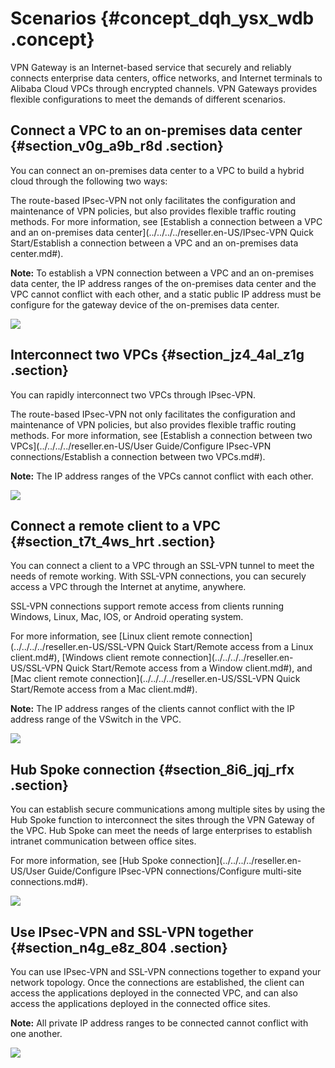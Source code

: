 # Scenarios {#concept_dqh_ysx_wdb .concept}

VPN Gateway is an Internet-based service that securely and reliably connects enterprise data centers, office networks, and Internet terminals to Alibaba Cloud VPCs through encrypted channels. VPN Gateways provides flexible configurations to meet the demands of different scenarios.

## Connect a VPC to an on-premises data center {#section_v0g_a9b_r8d .section}

You can connect an on-premises data center to a VPC to build a hybrid cloud through the following two ways:

The route-based IPsec-VPN not only facilitates the configuration and maintenance of VPN policies, but also provides flexible traffic routing methods. For more information, see [Establish a connection between a VPC and an on-premises data center](../../../../reseller.en-US/IPsec-VPN Quick Start/Establish a connection between a VPC and an on-premises data center.md#).

**Note:** To establish a VPN connection between a VPC and an on-premises data center, the IP address ranges of the on-premises data center and the VPC cannot conflict with each other, and a static public IP address must be configure for the gateway device of the on-premises data center.

![](http://static-aliyun-doc.oss-cn-hangzhou.aliyuncs.com/assets/img/13347/15615116423235_en-US.png)

## Interconnect two VPCs {#section_jz4_4al_z1g .section}

You can rapidly interconnect two VPCs through IPsec-VPN.

The route-based IPsec-VPN not only facilitates the configuration and maintenance of VPN policies, but also provides flexible traffic routing methods. For more information, see [Establish a connection between two VPCs](../../../../reseller.en-US/User Guide/Configure IPsec-VPN connections/Establish a connection between two VPCs.md#).

**Note:** The IP address ranges of the VPCs cannot conflict with each other.

![](http://static-aliyun-doc.oss-cn-hangzhou.aliyuncs.com/assets/img/13347/156151164347477_en-US.png)

## Connect a remote client to a VPC {#section_t7t_4ws_hrt .section}

You can connect a client to a VPC through an SSL-VPN tunnel to meet the needs of remote working. With SSL-VPN connections, you can securely access a VPC through the Internet at anytime, anywhere.

SSL-VPN connections support remote access from clients running Windows, Linux, Mac, IOS, or Android operating system.

For more information, see [Linux client remote connection](../../../../reseller.en-US/SSL-VPN Quick Start/Remote access from a Linux client.md#), [Windows client remote connection](../../../../reseller.en-US/SSL-VPN Quick Start/Remote access from a Window client.md#), and [Mac client remote connection](../../../../reseller.en-US/SSL-VPN Quick Start/Remote access from a Mac client.md#).

**Note:** The IP address ranges of the clients cannot conflict with the IP address range of the VSwitch in the VPC.

![](http://static-aliyun-doc.oss-cn-hangzhou.aliyuncs.com/assets/img/13347/156151164347480_en-US.png)

## Hub Spoke connection {#section_8i6_jqj_rfx .section}

You can establish secure communications among multiple sites by using the Hub Spoke function to interconnect the sites through the VPN Gateway of the VPC. Hub Spoke can meet the needs of large enterprises to establish intranet communication between office sites.

For more information, see [Hub Spoke connection](../../../../reseller.en-US/User Guide/Configure IPsec-VPN connections/Configure multi-site connections.md#).

 ![](http://static-aliyun-doc.oss-cn-hangzhou.aliyuncs.com/assets/img/13347/156151164341054_en-US.png) 

## Use IPsec-VPN and SSL-VPN together {#section_n4g_e8z_804 .section}

You can use IPsec-VPN and SSL-VPN connections together to expand your network topology. Once the connections are established, the client can access the applications deployed in the connected VPC, and can also access the applications deployed in the connected office sites.

**Note:** All private IP address ranges to be connected cannot conflict with one another.

![](http://static-aliyun-doc.oss-cn-hangzhou.aliyuncs.com/assets/img/13347/156151164347485_en-US.png)

